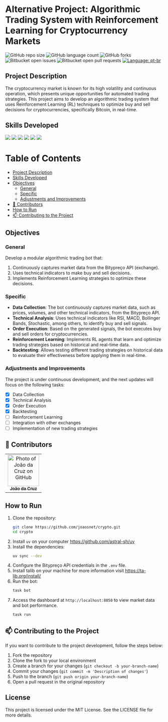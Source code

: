 # Alternative Project: Algorithmic Trading System with Reinforcement Learning for Cryptocurrency Markets

![GitHub repo size](https://img.shields.io/github/repo-size/joaosnet/crypto?style=for-the-badge)
![GitHub language count](https://img.shields.io/github/languages/count/joaosnet/crypto?style=for-the-badge)
![GitHub forks](https://img.shields.io/github/forks/joaosnet/crypto?style=for-the-badge)
![Bitbucket open issues](https://img.shields.io/bitbucket/issues/joaosnet/crypto?style=for-the-badge)
![Bitbucket open pull requests](https://img.shields.io/bitbucket/pr-raw/joaosnet/crypto?style=for-the-badge)
[![Language: pt-br](https://img.shields.io/badge/lang-pt--br-green.svg?style=for-the-badge)](https://github.com/joaosnet/crypto/blob/master/README.pt-br.md)

## Project Description

The cryptocurrency market is known for its high volatility and continuous operation, which presents unique opportunities for automated trading strategies. This project aims to develop an algorithmic trading system that uses Reinforcement Learning (RL) techniques to optimize buy and sell decisions for cryptocurrencies, specifically Bitcoin, in real-time.

## Skills Developed
<img src="https://img.shields.io/badge/Python-3776AB?style=for-the-badge&logo=python&logoColor=white" /> <img src="https://img.shields.io/badge/Pandas-150458?style=for-the-badge&logo=pandas&logoColor=white" /> <img src="https://img.shields.io/badge/TA--Lib-3776AB?style=for-the-badge&logo=python&logoColor=white" /> <img src="https://img.shields.io/badge/OpenAI_Gym-232F3E?style=for-the-badge&logo=openai&logoColor=white" /> <img src="https://img.shields.io/badge/Stable_Baselines3-232F3E?style=for-the-badge&logo=openai&logoColor=white" /> <img src="https://img.shields.io/badge/Dash-232F3E?style=for-the-badge&logo=dash&logoColor=white" />

# Table of Contents

* [Project Description](#project-description)
* [Skills Developed](#skills-developed)
* [Objectives](#objectives)
    * [General](#general)
    * [Specific](#specific)
    * [Adjustments and Improvements](#adjustments-and-improvements)
* [🤝 Contributors](#-contributors)
* [How to Run](#how-to-run)
* [📫 Contributing to the Project](#-contributing-to-the-project)

## Objectives

### General

Develop a modular algorithmic trading bot that:
1. Continuously captures market data from the Bitypreço API (exchange).
2. Uses technical indicators to make buy and sell decisions.
3. Implements Reinforcement Learning strategies to optimize these decisions.

### Specific

- **Data Collection**: The bot continuously captures market data, such as prices, volumes, and other technical indicators, from the Bitypreço API.
- **Technical Analysis**: Uses technical indicators like RSI, MACD, Bollinger Bands, Stochastic, among others, to identify buy and sell signals.
- **Order Execution**: Based on the generated signals, the bot executes buy and sell orders for cryptocurrencies.
- **Reinforcement Learning**: Implements RL agents that learn and optimize trading strategies based on historical and real-time data.
- **Backtesting**: Allows testing different trading strategies on historical data to evaluate their effectiveness before applying them in real-time.

### Adjustments and Improvements

The project is under continuous development, and the next updates will focus on the following tasks:

- [x] Data Collection
- [x] Technical Analysis
- [x] Order Execution
- [x] Backtesting
- [ ] Reinforcement Learning
- [ ] Integration with other exchanges
- [ ] Implementation of new trading strategies

## 🤝 Contributors

<table>
    <tr>
        <td align="center">
            <a href="https://www.instagram.com/jaonativi/" title="Main Developer">
                <img src="https://avatars.githubusercontent.com/u/87316339?v=4" width="100px;" alt="Photo of João da Cruz on GitHub"/><br>
                <sub>
                    <b>João da Cruz</b>
                </sub>
            </a>
        </td>
    </tr>
</table>

## How to Run

1. Clone the repository:
   ```sh
   git clone https://github.com/joaosnet/crypto.git
   cd crypto
   ```
2. Install `uv` on your computer https://github.com/astral-sh/uv
3. Install the dependencies:
   ```sh
   uv sync --dev
   ```
4. Configure the Bitypreço API credentials in the `.env` file.
5. Install talib on your machine for more information visit https://ta-lib.org/install/
6. Run the bot:
   ```sh
   task bot
   ```
7. Access the dashboard at `http://localhost:8050` to view market data and bot performance.
    ```sh
    task run
    ```

## 📫 Contributing to the Project

If you want to contribute to the project development, follow the steps below:

1. Fork the repository
2. Clone the fork to your local environment
3. Create a branch for your changes (`git checkout -b your-branch-name`)
4. Commit your changes (`git commit -m 'Description of changes'`)
5. Push to the branch (`git push origin your-branch-name`)
6. Open a pull request in the original repository

## License

This project is licensed under the MIT License. See the LICENSE file for more details.
